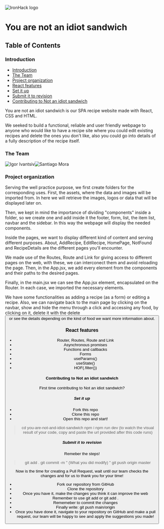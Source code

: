 
![IronHack logo](https://user-images.githubusercontent.com/23629340/40541063-a07a0a8a-601a-11e8-91b5-2f13e4e6b441.png)

# You are not an idiot sandwich

## Table of Contents

### Introduction

- [Introduction](#introduction)
- [The Team](#the-team)
- [Project organization](#project-organization)
- [React features](#react-features)
- [Set it up](#set-it-up)
- [Submit it to revision](#submit-it-to-revision)
- [Contributing to Not an idiot sandwich](#contributing-to-not-an-idiot-sandwich)

You are not an idiot sandwich is our SPA recipe website made with React, CSS and HTML.

We seeked to build a functional, reliable and user friendly webpage to anyone who would like to have a recipe site where you could edit existing recipes and delete the ones you don't like, also you could go into details of a fully description of the recipe itself.

### The Team

![Igor Ivantsiv](https://media.licdn.com/dms/image/C4D03AQE0LjJcFBbA9w/profile-displayphoto-shrink_800_800/0/1597045454391?e=1725494400&v=beta&t=omE_B4vQiVKVbc4BQ6-fW75oZW6ar6WycOAi3lUilGs)![Santiago Mora](https://media.licdn.com/dms/image/D4D03AQGI9Ar-MFyllA/profile-displayphoto-shrink_800_800/0/1689816326993?e=1725494400&v=beta&t=xxTwYppOd_CYrqyv5WruQGbBVRBM1a76yf8mL-ebanY)

### Project organization

Serving the well practice purpose, we first create folders for the corresponding uses. First, the assets, where the data and images will be imported from. In here we will retrieve the images, logos or data that will be displayed later on.

Then, we kept in mind the importance of dividing "components" inside a folder, so we create one and add inside it the footer, form, list, the item list, navbar and the sidebar. In this way the webpage will display the needed components.

Inside the pages, we want to display different kind of content and serving different purposes. About, AddRecipe, EditRecipe, HomePage, NotFound and RecipeDetails are the different pages you'll encounter.

We made use of the Routes, Route and Link for giving access to different pages on the web, with these, we can interconect them and avoid reloading the page. Then, in the App.jsx, we add every element from the components and their paths to the desired pages.

Finally, in the main.jsx we can see the App.jsx element, encapsulated on the Router. In each case, we imported the necessary elements.

We have some functionalities as adding a recipe (as a form) or editing a recipe. Also, we can navigate back to the main page by clicking on the navbar, show and hide the menu through a click and accessing any food, by clicking on it, delete it with the delete <button> or see the details depending on the kind of food we want more information about.

### React features

- Router, Routes, Route and Link
- Asynchronous promises
- Functions and callbacks
- Forms
- useParams()
- useState()
- HOF(.filter())



#### Contributing to Not an idiot sandwich

First time contributing to Not an idiot sandwich?

##### Set it up

- Fork this repo
- Clone this repo
- Open this repo and start!

> cd you-are-not-and-idiot-sandwich
> npm i
> npm run dev (to watch the visual result of your code, copy and paste the url provided after this code runs)


##### Submit it to revision

Remeber the steps!

> git add .
> git commit -m " (What you did modify) "
> git push origin master

Now is the time for creating a Pull Request, wait until our team checks the changes and for us to thank you for your time!

- Fork our repository from GitHub
- Clone the repository
- Once you have it, make the changes you think it can improve the web
- Remember to use git add <file name> or git add .
- Rememeber to commit the changes
- Finally write: git push main/origin
- Once you have done it, navigate to your repository on GitHub and make a pull request, our team will be happy to see and apply the suggestions you made!